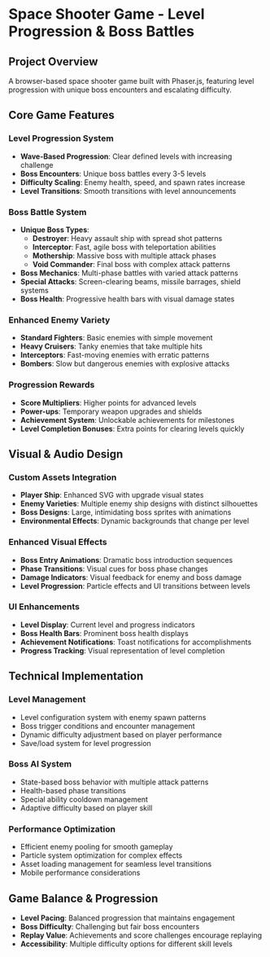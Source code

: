 # Space Shooter Game - Level Progression & Boss Battles

## Project Overview
A browser-based space shooter game built with Phaser.js, featuring level progression with unique boss encounters and escalating difficulty.

## Core Game Features

### Level Progression System
- **Wave-Based Progression**: Clear defined levels with increasing challenge
- **Boss Encounters**: Unique boss battles every 3-5 levels
- **Difficulty Scaling**: Enemy health, speed, and spawn rates increase
- **Level Transitions**: Smooth transitions with level announcements

### Boss Battle System
- **Unique Boss Types**: 
  - **Destroyer**: Heavy assault ship with spread shot patterns
  - **Interceptor**: Fast, agile boss with teleportation abilities  
  - **Mothership**: Massive boss with multiple attack phases
  - **Void Commander**: Final boss with complex attack patterns
- **Boss Mechanics**: Multi-phase battles with varied attack patterns
- **Special Attacks**: Screen-clearing beams, missile barrages, shield systems
- **Boss Health**: Progressive health bars with visual damage states

### Enhanced Enemy Variety
- **Standard Fighters**: Basic enemies with simple movement
- **Heavy Cruisers**: Tanky enemies that take multiple hits
- **Interceptors**: Fast-moving enemies with erratic patterns
- **Bombers**: Slow but dangerous enemies with explosive attacks

### Progression Rewards
- **Score Multipliers**: Higher points for advanced levels
- **Power-ups**: Temporary weapon upgrades and shields
- **Achievement System**: Unlockable achievements for milestones
- **Level Completion Bonuses**: Extra points for clearing levels quickly

## Visual & Audio Design

### Custom Assets Integration
- **Player Ship**: Enhanced SVG with upgrade visual states
- **Enemy Varieties**: Multiple enemy ship designs with distinct silhouettes
- **Boss Designs**: Large, intimidating boss sprites with animations
- **Environmental Effects**: Dynamic backgrounds that change per level

### Enhanced Visual Effects
- **Boss Entry Animations**: Dramatic boss introduction sequences
- **Phase Transitions**: Visual cues for boss phase changes
- **Damage Indicators**: Visual feedback for enemy and boss damage
- **Level Progression**: Particle effects and UI transitions between levels

### UI Enhancements
- **Level Display**: Current level and progress indicators
- **Boss Health Bars**: Prominent boss health displays
- **Achievement Notifications**: Toast notifications for accomplishments
- **Progress Tracking**: Visual representation of level completion

## Technical Implementation

### Level Management
- Level configuration system with enemy spawn patterns
- Boss trigger conditions and encounter management
- Dynamic difficulty adjustment based on player performance
- Save/load system for level progression

### Boss AI System
- State-based boss behavior with multiple attack patterns
- Health-based phase transitions
- Special ability cooldown management
- Adaptive difficulty based on player skill

### Performance Optimization
- Efficient enemy pooling for smooth gameplay
- Particle system optimization for complex effects
- Asset loading management for seamless level transitions
- Mobile performance considerations

## Game Balance & Progression
- **Level Pacing**: Balanced progression that maintains engagement
- **Boss Difficulty**: Challenging but fair boss encounters
- **Replay Value**: Achievements and score challenges encourage replaying
- **Accessibility**: Multiple difficulty options for different skill levels